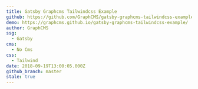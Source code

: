 ```yaml
---
title: Gatsby Graphcms Tailwindcss Example
github: https://github.com/GraphCMS/gatsby-graphcms-tailwindcss-example
demo: https://graphcms.github.io/gatsby-graphcms-tailwindcss-example/
author: GraphCMS
ssg:
  - Gatsby
cms:
  - No Cms
css:
  - Tailwind
date: 2018-09-19T13:00:05.000Z
github_branch: master
stale: true
---
```

